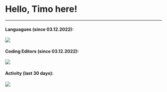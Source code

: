 <h1>Hello, Timo here!</h1>

---

#### Languagues (since 03.12.2022):

<a href="https://github.com/Timo1005"><img src="https://wakatime.com/share/@Timo1005/73950e99-694e-430e-8339-48a88473d2be.png" /></a>

#### Coding Editors (since 03.12.2022):

<a href="https://github.com/Timo1005"><img src="https://wakatime.com/share/@Timo1005/d3aaa6a2-2d23-4e1c-a99b-a24fb8467874.png" /></a>

#### Activity (last 30 days):

<a href="https://github.com/Timo1005"><img src="https://wakatime.com/share/@Timo1005/71042fa9-409f-4662-a612-28538aa11de9.png" /></a>
